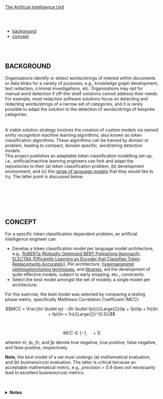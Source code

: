 

[The Artificial Intelligence Unit](https://github.com/theartificialintelligenceunit)


<br>
<br>

* [background](#background)
* [concept](#concept)

<br>
<br>



## BACKGROUND

Organisations identify or detect words/strings of interest within documents or data blobs for a variety of purposes, e.g., knowledge graph development, text redaction, criminal investigations, etc.  Organisations may opt for manual word detection if off-the-shelf solutions cannot address their needs.  For example, most redaction software solutions focus on detecting and redacting words/strings of a narrow set of categories, and it is rarely possible to adapt the solution to the detection of words/strings of bespoke categories.
    <br><br>  
    A viable solution strategy involves the creation of custom models via <i>named entity recognition</i> machine learning algorithms; also known as token classification algorithms. These algorithms can be trained by domain or problem, leading to compact, domain specific, word/string detection models.  
    This project publishes an adaptable token classification modelling set-up, i.e., artificial/machine learning engineers can fork and adapt the repositories to their (a) token classification problem, (b) development environment, and (c) the <a href="https://github.com/membranes/text/blob/master/src/models/interface.py#L70">range of language models</a> that they would like to try.  The latter point is discussed below.
    <br><br><br><br>  
 

<br>
<br>

## CONCEPT

For a specific token classification dependent problem, an artificial intelligence engineer can
<ul>
  <li>Develop a token classification model per language model architecture, e.g., <a href="https://arxiv.org/abs/1907.11692">RoBERTa (Robustly Optimized BERT Pretraining Approach)</a>, <a href="https://arxiv.org/abs/2003.10555">ELECTRA (Efficiently Learning an Encoder that Classifies Token Replacements Accurately)</a>.  Per architecture, <a href="https://wires.onlinelibrary.wiley.com/doi/epdf/10.1002/widm.1484">hyperparameter optimisation/tuning techniques</a>, and <a href="https://docs.ray.io/en/latest/tune/index.html">libraries</a>, aid the development of quite effective models, subject to early stopping, etc., constraints.</li>
  <li>Select the best model amongst the set of models; a single model per architecture.</li>
</ul>

For this exercise, the best model was selected by comparing a testing phase metric, specifically Matthews Correlation Coefficient (MCC):

$$MCC = \frac{(tn \bullet tp) - (fn \bullet fp)}{{\Large{[}}(tp + fp)(tp + fn)(tn + fp)(tn + fn){\Large{]}}^{0.5}}$$

<br>

$$MCC \in [-1, \quad +1]$$


wherein $tn$, $tp$, $fn$, and $fp$ denote true negative, true positive, false negative, and false positive, respectively.  

  
<b>Note</b>, the best model of a set must undergo (a) mathematical evaluation, and (b) business/cost evaluation.  The latter is critical because an acceptable mathematical metric, e.g., $precision > 0.9$ does not necessarily lead to excellent business/cost metrics.<br><br>

<br>


<details><summary><b>Notes</b></summary>
  <br>
  <ul><li><a href="https://d22j2jhm9iagpk.cloudfront.net/index.html">Token Classification</a></li></ul>
</details>


<br>
<br>

<br>
<br>

<br>
<br>

<br>
<br>


<!--

<details><summary><b>Jots</b></summary>
  
<h3>BACKEND</h3>
Thus far:
<ul>
  <li>configurations: Records data & modelling configurations.</li>
  <li>iac: Infrastructure as code scripts.</li>
</ul>

<h3>STATE MODULES</h3>
Will include:
<ul>
  <li><b>raw</b><br>Raw data acquisition module</li>
  <li><b>structures</b><br>Prepares the data for modelling</li>
  <li><b>text</b><br>The modelling module</li>
  <li><b>numerics</b><br>Determines the best of the best models, and calculates a variety of error and financial metrics</li>
  <li><b>interact</b><br>For interacting with the best model</li>
  <li><b>restructuring</b><br>This will structure the captured interaction data in aid of re-training</li>
  <li><b>graphs</b><br>Hosts the upcoming model details pages</li>
</ul>
</details>

-->

<!--

**Here are some ideas to get you started:**

🙋‍♀️ A short introduction - what is your organization all about?
🌈 Contribution guidelines - how can the community get involved?
👩‍💻 Useful resources - where can the community find your docs? Is there anything else the community should know?
🍿 Fun facts - what does your team eat for breakfast?
🧙 Remember, you can do mighty things with the power of [Markdown](https://docs.github.com/github/writing-on-github/getting-started-with-writing-and-formatting-on-github/basic-writing-and-formatting-syntax)
-->

